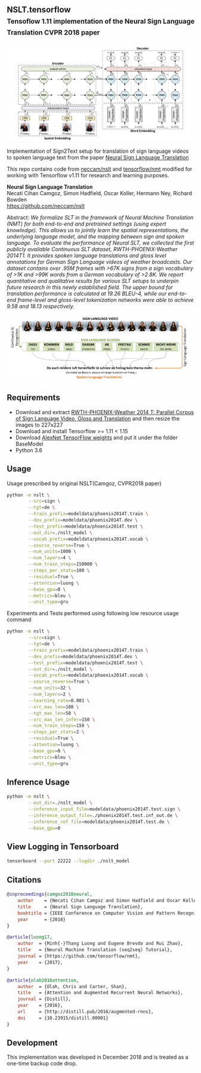 
## NSLT.tensorflow <br><sub>Tensoflow 1.11 implementation of the Neural Sign Language Translation CVPR 2018 paper</sub>

<img src="./docs/readme/nslt_fig2.png" width="800px"></img>

Implementation of Sign2Text setup for translation of sign language videos to spoken language text
from the paper <a href="https://openaccess.thecvf.com/content_cvpr_2018/papers/Camgoz_Neural_Sign_Language_CVPR_2018_paper.pdf">Neural Sign Language Translation</a>

This repo contains code from <a href="https://github.com/neccam/nslt">neccam/nslt</a> and <a href="https://github.com/tensorflow/nmt">tensorflow/nmt</a> modified for working with Tensorflow v1.11 for research and learning purposes.

**Neural Sign Language Translation**<br>
Necati Cihan Camgoz, Simon Hadfield, Oscar Koller, Hermann Ney, Richard Bowden<br>
https://github.com/neccam/nslt<br>

Abstract: *We formalize SLT in the framework of Neural Machine
Translation (NMT) for both end-to-end and pretrained settings (using expert knowledge). This allows us to jointly
learn the spatial representations, the underlying language model, and the mapping between sign and spoken language.
To evaluate the performance of Neural SLT, we collected the first publicly available Continuous SLT dataset,
RWTH-PHOENIX-Weather 2014T1. It provides spoken language translations and gloss level annotations for German Sign
Language videos of weather broadcasts. Our dataset contains over .95M frames with >67K signs from a
sign vocabulary of >1K and >99K words from a German vocabulary of >2.8K. We report quantitative and
qualitative results for various SLT setups to underpin future research in this newly established field.
The upper bound for translation performance is calculated at 19.26 BLEU-4,
while our end-to-end frame-level and gloss-level tokenization networks were able to achieve 9.58 and 18.13 respectively.*

<img src="./docs/readme/nslt_fig1.png" width="600px"></img>

## Requirements
* Download and extract [RWTH-PHOENIX-Weather 2014 T: Parallel Corpus of Sign Language Video, Gloss and Translation](https://www-i6.informatik.rwth-aachen.de/~koller/RWTH-PHOENIX-2014-T/) and then resize the images to 227x227
* Download and install Tensorflow >= 1.11 < 1.15
* Download [AlexNet TensorFlow weights](https://www.cs.toronto.edu/~guerzhoy/tf_alexnet/bvlc_alexnet.npy) and put it under the folder BaseModel
* Python 3.6

## Usage

Usage prescribed by original NSLT(Camgoz, CVPR2018 paper)
```bash
python -m nslt \
        --src=sign \
        --tgt=de \
        --train_prefix=modeldata/phoenix2014T.train \
        --dev_prefix=modeldata/phoenix2014T.dev \
        --test_prefix=modeldata/phoenix2014T.test \
        --out_dir=./nslt_model \
        --vocab_prefix=modeldata/phoenix2014T.vocab \
        --source_reverse=True \
        --num_units=1000 \
        --num_layers=4 \
        --num_train_steps=150000 \
        --steps_per_stats=100 \
        --residual=True \
        --attention=luong \
        --base_gpu=0 \
        --metrics=bleu \
        --unit_type=gru
```
Experiments and Tests performed using following low resource usage command
```bash
python -m nslt \
        --src=sign \
        --tgt=de \
        --train_prefix=modeldata/phoenix2014T.train \
        --dev_prefix=modeldata/phoenix2014T.dev \
        --test_prefix=modeldata/phoenix2014T.test \
        --out_dir=./nslt_model \
        --vocab_prefix=modeldata/phoenix2014T.vocab \
        --source_reverse=True \
        --num_units=32 \
        --num_layers=2 \
        --learning_rate=0.001 \
        --src_max_len=100 \
        --tgt_max_len=50 \
        --src_max_len_infer=150 \
        --num_train_steps=150 \
        --steps_per_stats=2 \
        --residual=True \
        --attention=luong \
        --base_gpu=0 \
        --metrics=bleu \
        --unit_type=gru
```

## Inference Usage

```bash
python -m nslt \
        --out_dir=./nslt_model \
        --inference_input_file=modeldata/phoenix2014T.test.sign \
        --inference_output_file=./phoenix2014T.test.inf_out.de \
        --inference_ref_file=modeldata/phoenix2014T.test.de \
        --base_gpu=0
```

## View Logging in Tensorboard

```bash
tensorboard --port 22222 --logdir ./nslt_model
```


## Citations

```bibtex
@inproceedings{camgoz2018neural,
    author    = {Necati Cihan Camgoz and Simon Hadfield and Oscar Koller and Hermann Ney and Richard Bowden},
    title     = {Neural Sign Language Translation},
    booktitle = {IEEE Conference on Computer Vision and Pattern Recognition (CVPR)},
    year      = {2018}
}
```

```bibtex
@article{luong17,
    author  = {Minh{-}Thang Luong and Eugene Brevdo and Rui Zhao},
    title   = {Neural Machine Translation (seq2seq) Tutorial},
    journal = {https://github.com/tensorflow/nmt},
    year    = {2017},
}
```
```bibtex
@article{olah2016attention,
    author  = {Olah, Chris and Carter, Shan},
    title   = {Attention and Augmented Recurrent Neural Networks},
    journal = {Distill},
    year    = {2016},
    url     = {http://distill.pub/2016/augmented-rnns},
    doi     = {10.23915/distill.00001}
}
```

## Development

This implementation was developed in December 2018 and is treated as a one-time backup code drop.
